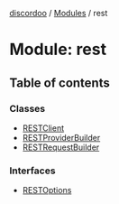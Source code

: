 [discordoo](../README.md) / [Modules](../modules.md) / rest

# Module: rest

## Table of contents

### Classes

- [RESTClient](../classes/rest.restclient.md)
- [RESTProviderBuilder](../classes/rest.restproviderbuilder.md)
- [RESTRequestBuilder](../classes/rest.restrequestbuilder.md)

### Interfaces

- [RESTOptions](../interfaces/rest.restoptions.md)
